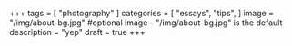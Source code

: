 +++
tags = [
    "photography"
]
categories = [
    "essays",
    "tips",
]
image = "/img/about-bg.jpg" #optional image - "/img/about-bg.jpg" is the default
description = "yep"
draft = true
+++

